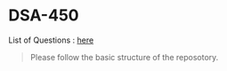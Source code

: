# DSA-450

List of Questions : [here](./Questions.md)
>  Please follow the basic structure of the reposotory.
